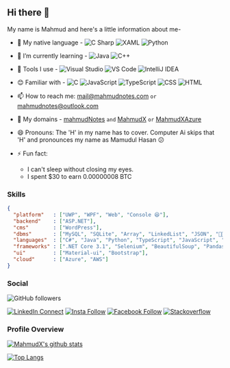 ## Hi there 👋

My name is Mahmud and here's a little information about me-

- 🔭 My native language - ![C Sharp](https://img.shields.io/badge/-C%20Sharp-black?labelColor=239120&style=flat-square&logo=C+Sharp) ![XAML](https://img.shields.io/badge/-XAML-black?labelColor=0C54C2&style=flat-square&logo=XAML)
  ![Python](https://img.shields.io/badge/-Python-Black?labelColor=fff&style=flat-square&logo=Python)

- 🌱 I’m currently learning - ![Java](https://img.shields.io/badge/-Java-black?labelColor=2F2625&style=flat-square&logo=java)
  ![C++](https://img.shields.io/badge/-C++-00599C?style=flat-square&logo=C%2B%2B)
- 🔧 Tools I use -
  ![Visual Studio](https://img.shields.io/badge/-Visual%20Studio-5C2D91?style=flat-square&logo=visual-studio)
  ![VS Code](https://img.shields.io/badge/-VS%20Code-007ACC?style=flat-square&logo=visual-studio-code)
  ![IntelliJ IDEA](https://img.shields.io/badge/-IntelliJ%20IDEA-Black?style=flat-square&logo=IntelliJ+IDEA)
- 😊 Familiar with - ![C](https://img.shields.io/badge/-C-black?labelColor=A8B9CC&style=flat-square&logo=C&logoColor=black) ![JavaScript](https://img.shields.io/badge/-JavaScript-black?style=flat-square&logo=JavaScript) ![TypeScript](https://img.shields.io/badge/-TypeScript-black?style=flat-square&logo=TypeScript) ![CSS](https://img.shields.io/badge/-CSS-black?style=flat-square&logo=CSS3) ![HTML](https://img.shields.io/badge/-HTML-black?style=flat-square&logo=HTML5)
<!-- - 👯 I’m looking to collaborate on ...
- 🤔 I’m looking for help with ...
- 💬 Ask me about ... -->
- 📫 How to reach me: mail@mahmudnotes.com `or` mahmudnotes@outlook.com

- 🔗 My domains - [mahmudNotes](http://mahmudnotes.com) `and` [MahmudX](http://mahmudx.com) `or` [MahmudXAzure](http://mahmudx.azurewebsites.net)

- 😄 Pronouns: The 'H' in my name has to cover. Computer Ai skips that 'H' and pronounces my name as Mamudul Hasan 😕

- ⚡ Fun fact:
  - I can't sleep without closing my eyes.
  - I spent \$30 to earn 0.00000008 BTC

### Skills

```JSON
{
  "platform"   : ["UWP", "WPF", "Web", "Console 😆"],
  "backend"    : ["ASP.NET"],
  "cms"        : ["WordPress"],
  "dbms"       : ["MySQL", "SQLite", "Array", "LinkedList", "JSON", "🤣😂"],
  "languages"  : ["C#", "Java", "Python", "TypeScript", "JavaScript", "C", "C++"],
  "frameworks" : [".NET Core 3.1", "Selenium", "BeautifulSoup", "Pandas"],
  "ui"         : ["Material-ui", "Bootstrap"],
  "cloud"      : ["Azure", "AWS"]
}
```

### Social

![GitHub followers](https://img.shields.io/github/followers/mahmudx?style=flat-square&logo=GitHub&label=Follow&color=0077B5&labelColor=black)

[![LinkedIn Connect](https://img.shields.io/badge/%20-Connect-black?color=14171A&labelColor=0077B5&logo=linkedin&logoColor=ffffff)](https://www.linkedin.com/in/mahmudxyz) [![Insta Follow](https://img.shields.io/badge/%20-Follow-black?color=14171A&labelColor=d81b60&logo=instagram&logoColor=ffffff)](https://www.instagram.com/mahmudxyz) [![Facebook Follow](https://img.shields.io/badge/%20-Connect-black?color=14171A&labelColor=1976d2&logo=facebook&logoColor=ffffff)](https://www.facebook.com/mahmudofficialid) [![Stackoverflow](https://img.shields.io/badge/%20-Questions-black?labelColor=FE7A16&logo=Stack%20Overflow&logoColor=fff)](https://stackoverflow.com/users/6662984/mahmudul-hasan)

### Profile Overview

[![MahmudX's github stats](https://github-readme-stats.vercel.app/api?username=mahmudx&theme=tokyonight&show_icons=true)](https://github.com/mahmudx)

[![Top Langs](https://github-readme-stats.vercel.app/api/top-langs/?username=mahmudx&theme=tokyonight)](https://github.com/mahmudx)
